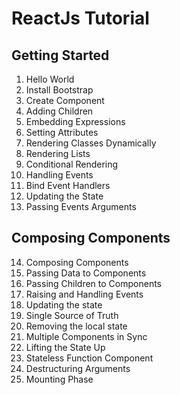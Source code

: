 # ReactJs Tutorial

## Getting Started

1. Hello World
2. Install Bootstrap
3. Create Component
4. Adding Children
5. Embedding Expressions
6. Setting Attributes
7. Rendering Classes Dynamically
8. Rendering Lists
9. Conditional Rendering
10. Handling Events
11. Bind Event Handlers
12. Updating the State
13. Passing Events Arguments

## Composing Components

14. Composing Components
15. Passing Data to Components
16. Passing Children to Components
17. Raising and Handling Events
18. Updating the state
19. Single Source of Truth
20. Removing the local state
21. Multiple Components in Sync
22. Lifting the State Up
23. Stateless Function Component
24. Destructuring Arguments
25. Mounting Phase
